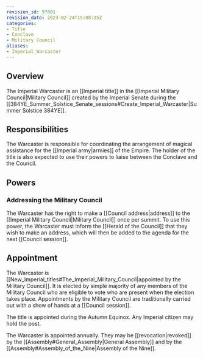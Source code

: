 ```yaml
---
revision_id: 97801
revision_date: 2023-02-24T15:08:35Z
categories:
- Title
- Conclave
- Military Council
aliases:
- Imperial_Warcaster
---
```



## Overview
The Imperial Warcaster is an [[Imperial title]] in the [[Imperial Military Council|Military Council]] created by the Imperial Senate during the [[384YE_Summer_Solstice_Senate_sessions#Create_Imperial_Warcaster|Summer Solstice 384YE]].
## Responsibilities
The Warcaster is responsible for coordinating the arrangement of magical assistance for the [[Imperial army|armies]] of the Empire. The holder of the title is also expected to use their powers to liaise between the Conclave and the Council.
## Powers
### Addressing the Military Council
The Warcaster has the right to make a [[Council address|address]] to the [[Imperial Military Council|Military Council]] once per summit. To use this power, the Warcaster must inform the [[Herald of the Council]] that they wish to make an address, which will then be added to the agenda for the next [[Council session]].

## Appointment
The Warcaster is [[New_Imperial_titles#The_Imperial_Military_Council|appointed by the Military Council]]. It is elected by simple majority of any members of the Military Council who are eligible to vote who are present when the election takes place. Appointments by the Military Council are traditionally carried out with a show of hands at a [[Council session]]. 

The title is appointed during the Autumn Equinox. Any Imperial citizen may hold the post.

The Warcaster is appointed annually. They may be [[revocation|revoked]] by the [[Assembly#General_Assembly|General Assembly]] and by the [[Assembly#Assembly_of_the_Nine|Assembly of the Nine]].


